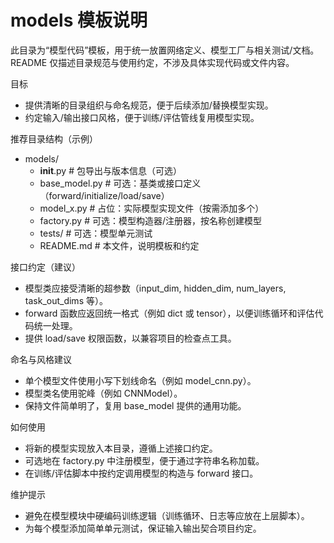 # models 模板说明

此目录为“模型代码”模板，用于统一放置网络定义、模型工厂与相关测试/文档。README 仅描述目录规范与使用约定，不涉及具体实现代码或文件内容。

目标
- 提供清晰的目录组织与命名规范，便于后续添加/替换模型实现。
- 约定输入/输出接口风格，便于训练/评估管线复用模型实现。

推荐目录结构（示例）
- models/
  - __init__.py                # 包导出与版本信息（可选）
  - base_model.py              # 可选：基类或接口定义（forward/initialize/load/save）
  - model_x.py                 # 占位：实际模型实现文件（按需添加多个）
  - factory.py                 # 可选：模型构造器/注册器，按名称创建模型
  - tests/                     # 可选：模型单元测试
  - README.md                  # 本文件，说明模板和约定

接口约定（建议）
- 模型类应接受清晰的超参数（input_dim, hidden_dim, num_layers, task_out_dims 等）。
- forward 函数应返回统一格式（例如 dict 或 tensor），以便训练循环和评估代码统一处理。
- 提供 load/save 权限函数，以兼容项目的检查点工具。

命名与风格建议
- 单个模型文件使用小写下划线命名（例如 model_cnn.py）。
- 模型类名使用驼峰（例如 CNNModel）。
- 保持文件简单明了，复用 base_model 提供的通用功能。

如何使用
- 将新的模型实现放入本目录，遵循上述接口约定。
- 可选地在 factory.py 中注册模型，便于通过字符串名称加载。
- 在训练/评估脚本中按约定调用模型的构造与 forward 接口。

维护提示
- 避免在模型模块中硬编码训练逻辑（训练循环、日志等应放在上层脚本）。
- 为每个模型添加简单单元测试，保证输入输出契合项目约定。

